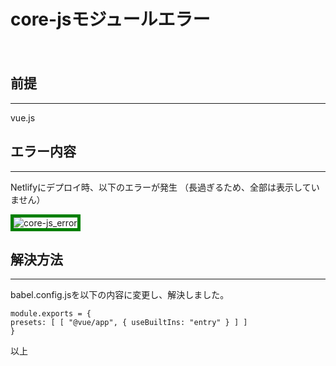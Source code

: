 # core-jsモジュールエラー
　

## 前提
***

vue.js

## エラー内容
***

Netlifyにデプロイ時、以下のエラーが発生
（長過ぎるため、全部は表示していません）

![core-js_error](./img/article6/core-js_error.png)

## 解決方法
***

babel.config.jsを以下の内容に変更し、解決しました。

```
module.exports = {
presets: [ [ "@vue/app", { useBuiltIns: "entry" } ] ]
}
```

以上

<style>
img {
    border: 5px solid green;
    max-width: 100%;
}
</style>

